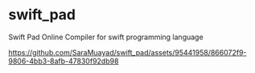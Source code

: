 # swift_pad

Swift Pad 
Online Compiler for swift programming language




https://github.com/SaraMuayad/swift_pad/assets/95441958/866072f9-9806-4bb3-8afb-47830f92db98
